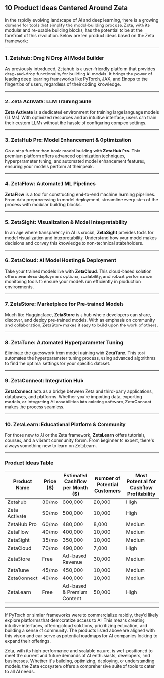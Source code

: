 ## 10 Product Ideas Centered Around Zeta

In the rapidly evolving landscape of AI and deep learning, there is a growing demand for tools that simplify the model-building process. Zeta, with its modular and re-usable building blocks, has the potential to be at the forefront of this revolution. Below are ten product ideas based on the Zeta framework:

---

### 1. Zetahub: Drag N Drop AI Model Builder

As previously introduced, Zetahub is a user-friendly platform that provides drag-and-drop functionality for building AI models. It brings the power of leading deep learning frameworks like PyTorch, JAX, and Einops to the fingertips of users, regardless of their coding knowledge.

---

### 2. Zeta Activate: LLM Training Suite

**Zeta Activate** is a dedicated environment for training large language models (LLMs). With optimized resources and an intuitive interface, users can train their custom LLMs without the hassle of configuring complex settings.

---

### 3. ZetaHub Pro: Model Enhancement & Optimization

Go a step further than basic model building with **ZetaHub Pro**. This premium platform offers advanced optimization techniques, hyperparameter tuning, and automated model enhancement features, ensuring your models perform at their peak.

---

### 4. ZetaFlow: Automated ML Pipelines

**ZetaFlow** is a tool for constructing end-to-end machine learning pipelines. From data preprocessing to model deployment, streamline every step of the process with modular building blocks.

---

### 5. ZetaSight: Visualization & Model Interpretability

In an age where transparency in AI is crucial, **ZetaSight** provides tools for model visualization and interpretability. Understand how your model makes decisions and convey this knowledge to non-technical stakeholders.

---

### 6. ZetaCloud: AI Model Hosting & Deployment

Take your trained models live with **ZetaCloud**. This cloud-based solution offers seamless deployment options, scalability, and robust performance monitoring tools to ensure your models run efficiently in production environments.

---

### 7. ZetaStore: Marketplace for Pre-trained Models

Much like Huggingface, **ZetaStore** is a hub where developers can share, discover, and deploy pre-trained models. With an emphasis on community and collaboration, ZetaStore makes it easy to build upon the work of others.

---

### 8. ZetaTune: Automated Hyperparameter Tuning

Eliminate the guesswork from model training with **ZetaTune**. This tool automates the hyperparameter tuning process, using advanced algorithms to find the optimal settings for your specific dataset.

---

### 9. ZetaConnect: Integration Hub

**ZetaConnect** acts as a bridge between Zeta and third-party applications, databases, and platforms. Whether you're importing data, exporting models, or integrating AI capabilities into existing software, ZetaConnect makes the process seamless.

---

### 10. ZetaLearn: Educational Platform & Community

For those new to AI or the Zeta framework, **ZetaLearn** offers tutorials, courses, and a vibrant community forum. From beginner to expert, there's always something new to learn on ZetaLearn.

---

### Product Ideas Table

| Product Name        | Price ($) | Estimated Cashflow per Month ($) | Number of Potential Customers | Most Potential for Cashflow Profitability |
|---------------------|-----------|---------------------------------|------------------------------|----------------------------------------|
| Zetahub             | 30/mo     | 600,000                         | 20,000                       | High                                   |
| Zeta Activate       | 50/mo     | 500,000                         | 10,000                       | High                                   |
| ZetaHub Pro         | 60/mo     | 480,000                         | 8,000                        | Medium                                 |
| ZetaFlow            | 40/mo     | 400,000                         | 10,000                       | Medium                                 |
| ZetaSight           | 35/mo     | 350,000                         | 10,000                       | Medium                                 |
| ZetaCloud           | 70/mo     | 490,000                         | 7,000                        | High                                   |
| ZetaStore           | Free      | Ad-based Revenue                | 30,000                       | Medium                                 |
| ZetaTune            | 45/mo     | 450,000                         | 10,000                       | Medium                                 |
| ZetaConnect         | 40/mo     | 400,000                         | 10,000                       | Medium                                 |
| ZetaLearn           | Free      | Ad-based & Premium Content      | 50,000                       | High                                   |

---

If PyTorch or similar frameworks were to commercialize rapidly, they'd likely explore platforms that democratize access to AI. This means creating intuitive interfaces, offering cloud solutions, prioritizing education, and building a sense of community. The products listed above are aligned with this vision and can serve as potential roadmaps for AI companies looking to expand their offerings.

Zeta, with its high-performance and scalable nature, is well-positioned to meet the current and future demands of AI enthusiasts, developers, and businesses. Whether it's building, optimizing, deploying, or understanding models, the Zeta ecosystem offers a comprehensive suite of tools to cater to all AI needs.